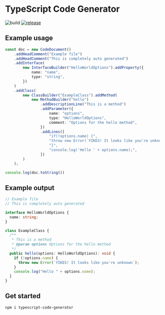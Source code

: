 # TypeScript Code Generator

![build](https://github.com/marioke/TypeScript-Code-Generator/actions/workflows/node.js.yml/badge.svg)
[![release](https://img.shields.io/github/release/marioke/TypeScript-Code-Generator.svg)](https://gitHub.com/marioke/TypeScript-Code-Generator/releases/)

## Example usage

```TypeScript
const doc = new CodeDocument()
    .addHeadComment("Example file")
    .addHeadComment("This is completely auto generated")
    .addInterface(
        new InterfaceBuilder("HelloWorldOptions").addProperty({
            name: "name",
            type: "string",
        })
    )
    .addClass(
        new ClassBuilder("ExampleClass").addMethod(
            new MethodBuilder("hello")
                .addDescriptionLine("This is a method")
                .addParameter({
                    name: "options",
                    type: "HelloWorldOptions",
                    comment: "Options for the hello method",
                })
                .addLines([
                    "if(!options.name) {",
                    "throw new Error(`YIKES! It looks like you're unknown`);",
                    "}",
                    "console.log('Hello ' + options.name);",
                ])
        )
    );

console.log(doc.toString())
```

## Example output

```TypeScript
// Example file
// This is completely auto generated

interface HelloWorldOptions {
  name: string;
}

class ExampleClass {
  /**
   * This is a method
   * @param options Options for the hello method
   */
  public hello(options: HelloWorldOptions): void {
    if (!options.name) {
      throw new Error(`YIKES! It looks like you're unknown`);
    }
    console.log("Hello " + options.name);
  }
}

```

## Get started

```Bash
npm i typescript-code-generator
```
